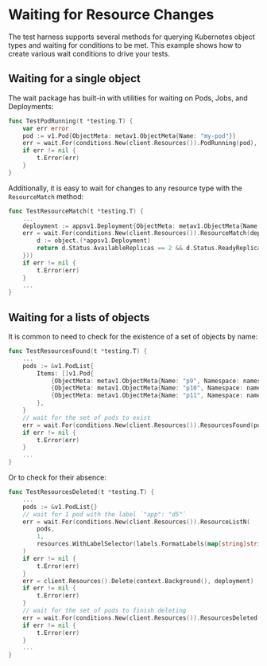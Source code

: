 # Waiting for Resource Changes

The test harness supports several methods for querying Kubernetes object types and waiting for conditions to be met. This example shows how to create various wait conditions to drive your tests.

## Waiting for a single object

The wait package has built-in with utilities for waiting on Pods, Jobs, and Deployments:

```go
func TestPodRunning(t *testing.T) {
	var err error
	pod := v1.Pod{ObjectMeta: metav1.ObjectMeta{Name: "my-pod"}}
	err = wait.For(conditions.New(client.Resources()).PodRunning(pod), WithImmediate())
	if err != nil {
		t.Error(err)
	}
}
```

Additionally, it is easy to wait for changes to any resource type with the `ResourceMatch` method:

```go
func TestResourceMatch(t *testing.T) {
    ...
    deployment := appsv1.Deployment{ObjectMeta: metav1.ObjectMeta{Name: "deploy-name"}}
	err = wait.For(conditions.New(client.Resources()).ResourceMatch(deployment, func(object k8s.Object) bool {
		d := object.(*appsv1.Deployment)
		return d.Status.AvailableReplicas == 2 && d.Status.ReadyReplicas == 2
	}))
	if err != nil {
		t.Error(err)
	}
	...
}
```

## Waiting for a lists of objects

It is common to need to check for the existence of a set of objects by name:

```go
func TestResourcesFound(t *testing.T) {
    ...
	pods := &v1.PodList{
		Items: []v1.Pod{
			{ObjectMeta: metav1.ObjectMeta{Name: "p9", Namespace: namespace}},
			{ObjectMeta: metav1.ObjectMeta{Name: "p10", Namespace: namespace}},
			{ObjectMeta: metav1.ObjectMeta{Name: "p11", Namespace: namespace}},
		},
	}
    // wait for the set of pods to exist
	err = wait.For(conditions.New(client.Resources()).ResourcesFound(pods))
	if err != nil {
		t.Error(err)
	}
	...
}
```

Or to check for their absence:

```go
func TestResourcesDeleted(t *testing.T) {
    ...
	pods := &v1.PodList{}
    // wait for 1 pod with the label `"app": "d5"`
	err = wait.For(conditions.New(client.Resources()).ResourceListN(
        pods,
        1, 
        resources.WithLabelSelector(labels.FormatLabels(map[string]string{"app": "d5"}))),
    )
	if err != nil {
		t.Error(err)
	}
	err = client.Resources().Delete(context.Background(), deployment)
	if err != nil {
		t.Error(err)
	}
    // wait for the set of pods to finish deleting
	err = wait.For(conditions.New(client.Resources()).ResourcesDeleted(pods))
	if err != nil {
		t.Error(err)
	}
    ...
}
```
